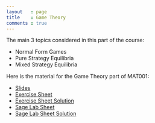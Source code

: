 ```yaml
---
layout   : page
title    : Game Theory
comments : true
---
```


The main 3 topics considered in this part of the course:

- Normal Form Games
- Pure Strategy Equilibria
- Mixed Strategy Equilibria

Here is the material for the Game Theory part of MAT001:

- [Slides](./Game_Theory.pdf)
- [Exercise Sheet](./Game_Theory_Exercise_Sheet.pdf)
- [Exercise Sheet Solution](./Game_Theory_Exercise_Sheet_Solutions.pdf)
- [Sage Lab Sheet](./Sage_Interact_Sheet.pdf)
- [Sage Lab Sheet Solution](./Sage_Interact_Sheet_Solutions.pdf)
